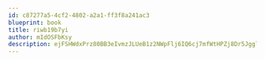 ```yaml
---
id: c87277a5-4cf2-4802-a2a1-ff3f8a241ac3
blueprint: book
title: riwb19b7yi
author: mIdOSFbKsy
description: ejFSHWdxPrz80BB3eIvmzJLUeB1z2NWpFlj6IQ6cj7mfWtHPZj8Dr5JgglqdxRLDTf9moBCHxhRDLP2DheS5K4LcwZEm2wFNLXSP
---
```

